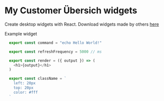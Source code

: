 # My Customer Übersich widgets

Create desktop widgets with React.
Download widgets made by others [here](https://tracesof.net/uebersicht-widgets/)



Example widget
```js
  export const command = "echo Hello World!"

  export const refreshFrequency = 5000 // ms

  export const render = ({ output }) => (
    <h1>{output}</h1>
  )

  export const className = `
    left: 20px
    top: 20px
    color: #fff
  `
```
